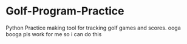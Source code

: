 # Golf-Program-Practice
Python Practice making tool for tracking golf games and scores.
ooga booga pls work for me so i can do this 